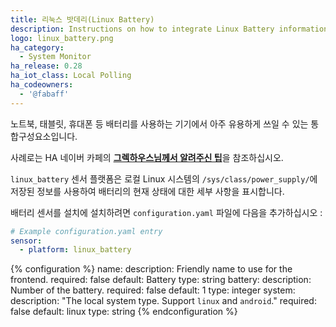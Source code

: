 ```yaml
---
title: 리눅스 밧데리(Linux Battery)
description: Instructions on how to integrate Linux Battery information into Home Assistant.
logo: linux_battery.png
ha_category:
  - System Monitor
ha_release: 0.28
ha_iot_class: Local Polling
ha_codeowners:
  - '@fabaff'
---
```


노트북, 태블릿, 휴대폰 등 배터리를 사용하는 기기에서 아주 유용하게 쓰일 수 있는 통합구성요소입니다. 

사례로는 HA 네이버 카페의 [**그렉하우스님께서 알려주신 팁**](https://cafe.naver.com/koreassistant/928)을 참조하십시오. 

`linux_battery` 센서 플랫폼은 로컬 Linux 시스템의 `/sys/class/power_supply/`에 저장된 정보를 사용하여 배터리의 현재 상태에 대한 세부 사항을 표시합니다.

배터리 센서를 설치에 설치하려면 `configuration.yaml` 파일에 다음을 추가하십시오 :

```yaml
# Example configuration.yaml entry
sensor:
  - platform: linux_battery
```

{% configuration %}
name:
  description: Friendly name to use for the frontend.
  required: false
  default: Battery
  type: string
battery:
  description: Number of the battery.
  required: false
  default: 1
  type: integer
system:
  description: "The local system type. Support `linux` and `android`."
  required: false
  default: linux
  type: string
{% endconfiguration %}
